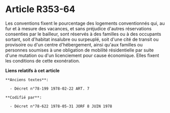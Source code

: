 # Article R353-64

Les conventions fixent le pourcentage des logements conventionnés qui, au fur et à mesure des vacances, et sans préjudice
d'autres réservations consenties par le bailleur, sont réservés à des familles ou à des occupants sortant, soit d'habitat
insalubre ou surpeuplé, soit d'une cité de transit ou provisoire ou d'un centre d'hébergement, ainsi qu'aux familles ou
personnes soumises à une obligation de mobilité résidentielle par suite d'une mutation ou d'un licenciement pour cause
économique. Elles fixent les conditions de cette exonération.

**Liens relatifs à cet article**

	**Anciens textes**:

	  - Décret n°78-199 1978-02-22 ART. 7

	**Codifié par**:

	  - Décret n°78-622 1978-05-31 JORF 8 JUIN 1978
